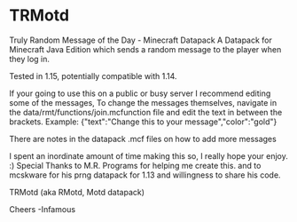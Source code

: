 # TRMotd
Truly Random Message of the Day - Minecraft Datapack
A Datapack for Minecraft Java Edition
which sends a random message to the player when they log in.

Tested in 1.15, potentially compatible with 1.14.

If your going to use this on a public or busy server I recommend editing some of the messages,
To change the messages themselves, 
navigate in the data/rmt/functions/join.mcfunction file and edit the text in between the brackets.
Example:
{"text":"Change this to your message","color":"gold"}

There are notes in the datapack .mcf files on how to add more messages

I spent an inordinate amount of time making this so, I really hope your enjoy. :)
Special Thanks to M.R. Programs for helping me create this.
and to mcskware for his prng datapack for 1.13 and willingness to share his code.

TRMotd (aka RMotd, Motd datapack)

Cheers
-Infamous
